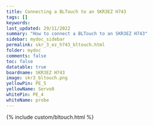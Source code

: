 ```yaml
---
title: Connecting a BLTouch to an SKR3EZ H743
tags: []
keywords: 
last_updated: 29/11/2022
summary: "How to connect a BLTouch to an SKR3EZ H743"
sidebar: mydoc_sidebar
permalink: skr_3_ez_h743_bltouch.html
folder: mydoc
comments: false
toc: false
datatable: true
boardname: SKR3EZ H743
image: skr3_bltouch.png
yellowPin: PE_5
yellowName: Servo0
whitePin: PE_4
whiteName: probe
---
```


{% include custom/bltouch.html %}
